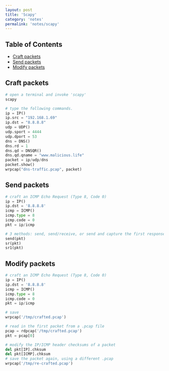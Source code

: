 ```yaml
---
layout: post
title: 'Scapy'
category: 'notes'
permalink: 'notes/scapy'
---
```


## Table of Contents
* [Craft packets](#craft-packets)
* [Send packets](#send-packets)
* [Modify packets](#modify-packets)

## Craft packets
```python
# open a terminal and invoke 'scapy'
scapy

# type the following commands.
ip = IP()
ip.src = "192.168.1.69"
ip.dst = "8.8.8.8"
udp = UDP()
udp.sport = 4444
udp.dport = 53
dns = DNS()
dns.rd = 1
dns.qd = DNSQR()
dns.qd.qname = "www.malicious.life"
packet = ip/udp/dns
packet.show()
wrpcap("dns-traffic.pcap", packet)
```

## Send packets
```python
# craft an ICMP Echo Request (Type 8, Code 0)
ip = IP()
ip.dst = '8.8.8.8'
icmp = ICMP()
icmp.type = 8
icmp.code = 0
pkt = ip/icmp

# 3 methods: send, send/receive, or send and capture the first response
send(pkt)
sr(pkt)
sr1(pkt)
```

## Modify packets
```python
# craft an ICMP Echo Request (Type 8, Code 0)
ip = IP()
ip.dst = '8.8.8.8'
icmp = ICMP()
icmp.type = 8
icmp.code = 0
pkt = ip/icmp

# save
wrpcap('/tmp/crafted.pcap')

# read in the first packet from a .pcap file
pcap = rdpcap('/tmp/crafted.pcap')
pkt = pcap[0]

# modify the IP/ICMP header checksums of a packet
del pkt[IP].chksum
del pkt[ICMP].chksum
# save the packet again, using a different .pcap
wrpcap('/tmp/re-crafted.pcap')
```
